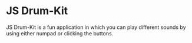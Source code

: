 # JS Drum-Kit
JS Drum-Kit is a fun application in which you can play different sounds by using either numpad or clicking the buttons.
